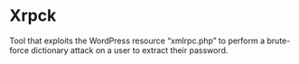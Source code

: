 # Xrpck
Tool that exploits the WordPress resource “xmlrpc.php” to perform a brute-force dictionary attack on a user to extract their password.
